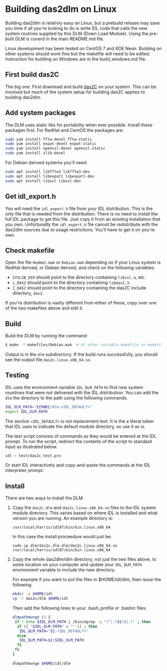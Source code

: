 # Building das2dlm on Linux

Building das2dlm is relativly easy on Linux, but a prebuild release may save
you time if all you're looking to do is write IDL code that calls the new system
routines supplied by this DLM (Down Load Module).  Using the pre-built DLM is
coverd in the main README.md file.

Linux development has been tested on CentOS 7 and KDE Neon.  Building on other
systems should work fine but the makefile will need to be edited.  Instruction
for building on Windows are in the build_windows.md file.


## First build das2C

The big one.  First download and build
[das2C](https://github.com/das-developers/das2C) on your system.  This can be
involved but much of the system setup for building das2C applies to building
das2dlm.

## Add system packages

The DLM uses static libs for portability when ever possible.  Install these
packages first.  For RedHat and CentOS the packages are:
```sh
sudo yum install fftw-devel fftw-static
sudo yum install expat-devel expat-static
sudo yum install openssl-devel openssl-static
sudo yum install zlib-devel
```
For Debian derived systems you'll need:
```sh
sudo apt install libfftw3 libfftw3-dev
sudo apt install libexpat1 libexpat1-dev
sudo apt install libssl libssl-dev
```

## Get idl_export.h

You will need the `idl_export.h` file from your IDL distribution.  This is the
only file that is needed from the distribution.  There is no need to install
the full IDL package to get this file.  Just copy it from an existing 
installation that you own.  Unfortunatly the `idl_export.h` file cannot be
redistribute with the das2dlm sources due to usage restrictions.  You'll have
to get it on you're own.


## Check makefile

Open the file `RedHat.mak` or `Debian.mak` depending on if your Linux system
is RedHat derived, or Debian derived, and check on the following variables:

  * `SYSLIB_DIR` should point to the directory containing `libssl.a`, etc.
  * `L_DAS2` should point to the directory containing `libdas2.3.`
  * `I_DAS2` should point to the directory containing the das2C include 
    directory, `das2`.

If you're distribution is vastly different from either of these, copy over 
one of the two makefiles above and edit it.

## Build

Build the DLM by running the command:
```bash
$ make -f makefiles/Debian.mak  # Or other suitable makefile in makefiles
```
Output is in the `dlm` subdirectory.  If the build runs successfully, you
should see the output file `das2c.linux.x86_64.so`

## Testing

IDL uses the environment variable `IDL_DLM_PATH` to find new system rountines
that were not delivered with the IDL distribution.  You can add the `dlm` the
directory to the path using the following commands.

```sh
IDL_DLM_PATH="${PWD}/dlm:<IDL_DEFAULT>"
export IDL_DLM_PATH
```
The section `<IDL_DEFAULT>` is not replacement text.  It is the a literal token that
IDL uses to indicate the default module directory, so use it as is.

The test script consists of commands as they would be entered at the IDL prompt.
To run the script, redirect the contents of the script to standard input as 
illustrated below.

```sh
idl < test/das2c_test.pro
```

Or start IDL interactively and copy-and-paste the commands at the IDL 
interpreter prompt.

## Install

There are two ways to install the DLM.

 1. Copy the `das2c.dlm` and `das2c.linux.x86_64.so` files to the IDL system
    module directory.  This varies based on where IDL is installed and what
    version you are running.  An example directory is:
	 
    `/usr/local/harris/idl87/bin/bin.linux.x86_64`
		
    In this case the install proceedure would just be:
    
    `sudo cp dlm/das2c.dlm dlm/das2c.linux.x86_64.so /usr/local/harris/idl87/bin/bin.linux.x86_64`
	 

 2. Copy the whole das2dlm/dlm directory, not just the two files above,
    to some location on your computer and update your `IDL_DLM_PATH`
    environment variable to include the new directory.
	 
    For example if you want to put the files in $HOME/idl/dlm, then issue the following.
    ```sh
    mkdir -p $HOME/idl
    cp -r das2c/dlm $HOME/idl
    ```

    Then add the following lines to your .bash_profile or .bashrc files:
    ```sh
    dlmpathmunge () {
     if ! echo $IDL_DLM_PATH | /bin/egrep -q "(^|:)$1($|:)" ; then
      if \[ "$IDL_DLM_PATH" = "" \] ; then                        
       IDL_DLM_PATH="$1:<IDL_DEFAULT>"                        
      else                                                  
       IDL_DLM_PATH=$1:$IDL_DLM_PATH
      fi                                                    
     fi                                                       
    }
   
    dlmpathmunge $HOME/idl/dlm
    ```
















